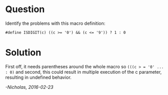 # Question

Identify the problems with this macro definition:
    
    #define ISDIGIT(c) ((c >= '0') && (c <= '9')) ? 1 : 0
    
# Solution

First off, it needs parentheses around the whole macro so `(((c > = '0' ... : 0)`
and second, this could result in multiple execution of the c parameter, 
resulting in undefined behavior.

_-Nicholas, 2016-02-23_

